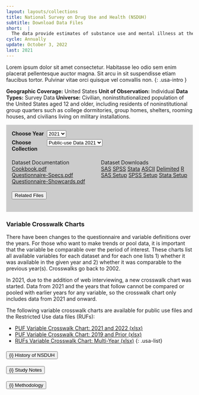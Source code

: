```yaml
---
layout: layouts/collections
title: National Survey on Drug Use and Health (NSDUH)
subtitle: Download Data Files
short:  |
  The data provide estimates of substance use and mental illness at the national, state, and substate levels. NSDUH data also help to identify the extent of substance use and mental illness among different subgroups, estimate trends over time, and determine the need for treatment services.
cycle: Annually
update: October 3, 2022
last: 2021
---
```

<style>
  .data-download {
    background-color: #cccccc;
    padding: 15px;
  }
  .data-drop {
    margin-bottom: 5px;
    width: 100%;
  }
  .usa-label {
    font-weight: 700;
  }

  @media screen and (min-width: 800px){
    .usa-label {
      width: 20%;
    }
    .data-drop {
      display: flex;
    }
     .datasets {
      display: flex;
      width: 100%;
      justify-content: space-between;
    }
  }
  .datasets {
    margin-top: 20px;
    width: 100%;
  }
  
</style>

Lorem ipsum dolor sit amet consectetur. Habitasse leo odio sem enim placerat pellentesque auctor magna. Sit arcu in sit suspendisse etiam faucibus tortor. Pulvinar vitae orci quisque vel convallis non. {: .usa-intro }

**Geographic Coverage:** United States
**Unit of Observation:** Individual
**Data Types:** Survey Data
**Universe:** Civilian, noninstitutionalized population of the United States aged 12 and older, including residents of noninstitutional group quarters such as college dormitories, group homes, shelters, rooming houses, and civilians living on military installations.

<div class="data-download">
    <div class="data-drop">
      <label class="usa-label" for="year">Choose Year</label>
        <div class="usa-combo-box">
          <select class="usa-select" name="year" id="year">
            <option value>2021</option>
          </select>
        </div>
    </div>
    <div class="data-drop">
      <label class="usa-label" for="year">Choose Collection</label>
        <div class="usa-combo-box">
          <select class="usa-select" name="year" id="year">
            <option value>Public-use Data 2021</option>
          </select>
        </div>
    </div>
  
  <div class="datasets">
    <div> 
      Dataset Documentation <br/>
      <a href="#">Cookbook.pdf</a><br/>
      <a href="#">Questionnaire-Specs.pdf</a><br/>
      <a href="#">Questionnaire-Showcards.pdf</a><br/>
    </div>
    <div>
      Dataset Downloads<br/>
      <a href="#">SAS</a>
      <a href="#">SPSS</a>
      <a href="#">Stata</a>
      <a href="#">ASCII</a>
      <a href="#">Delimited</a>
      <a href="#">R</a><br/>
      <a href="#">SAS Setup</a>
      <a href="#">SPSS Setup</a>
      <a href="#">Stata Setup</a>
    </div>
  </div>
  <h4 class="usa-accordion__heading">
    <button
      type="button"
      class="usa-accordion__button"
      aria-expanded="false"
      aria-controls="a1"
    >
      Related Files
    </button>
  </h4>
</div> <!-- close download -->

### Variable Crosswalk Charts
There have been changes to the questionnaire and variable definitions over the years. For those who want to make trends or pool data, it is important that the variable be comparable over the period of interest. These charts list all available variables for each dataset and for each one lists 1) whether it was available in the given year and 2) whether it was comparable to the previous year(s). Crosswalks go back to 2002.

In 2021, due to the addition of web interviewing, a new crosswalk chart was started. Data from 2021 and the years that follow cannot be compared or pooled with earlier years for any variable, so the crosswalk chart only includes data from 2021 and onward.

The following variable crosswalk charts are available for public use files and the Restricted Use data files (RUFs):

- [PUF Variable Crosswalk Chart: 2021 and 2022 (xlsx)](#)
- [PUF Variable Crosswalk Chart: 2019 and Prior (xlsx)](#)
- [RUFs Variable Crosswalk Chart: Multi-Year (xlsx)](#)
{: .usa-list}

<h4 class="usa-accordion__heading">
    <button
      type="button"
      class="usa-accordion__button"
      aria-expanded="false"
      aria-controls="a1"
    >
      {i} History of NSDUH
    </button>
  </h4>
  <h4 class="usa-accordion__heading">
    <button
      type="button"
      class="usa-accordion__button"
      aria-expanded="false"
      aria-controls="a1"
    >
      {i} Study Notes
    </button>
  </h4>
  <h4 class="usa-accordion__heading">
    <button
      type="button"
      class="usa-accordion__button"
      aria-expanded="false"
      aria-controls="a1"
    >
      {i} Methodology
    </button>
  </h4>